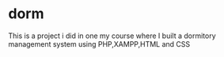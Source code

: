 # dorm
This is a project i did in one my course where I built a dormitory management system using PHP,XAMPP,HTML and CSS
